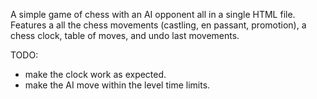 A simple game of chess with an AI opponent all in a single HTML file. Features a all the chess movements (castling, en passant, promotion), a chess clock, table of moves, and undo last movements. 

TODO: 
- make the clock work as expected.
- make the AI move within the level time limits.
